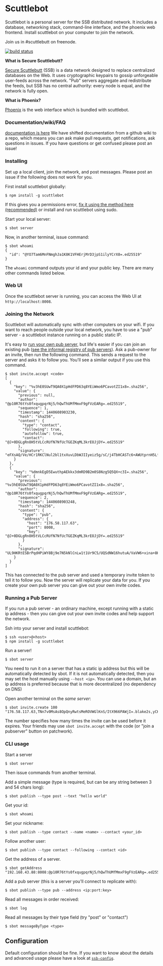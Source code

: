 # Scuttlebot

Scuttlebot is a personal server for the SSB distributed network. It includes a database, networking stack, command-line interface, and the phoenix web frontend. Install scuttlebot on your computer to join the network.

Join us in #scuttlebutt on freenode.

[![build status](https://secure.travis-ci.org/ssbc/scuttlebot.png)](http://travis-ci.org/ssbc/scuttlebot)

**What is Secure Scuttlebutt?**

[Secure Scuttlebutt](https://github.com/ssbc/secure-scuttlebutt) (SSB) is a data network designed to replace centralized databases on the Web. It uses cryptographic keypairs to gossip unforgeable user-feeds across the network. "Pub" servers aggregate and redistribute the feeds, but SSB has no central authority: every node is equal, and the network is fully open.

**What is Phoenix?**

[Phoenix](https://github.com/ssbc/phoenix) is the web interface which is bundled with scuttlebot.


### Documentation/wiki/FAQ

[documentation is here](https://github.com/ssbc/ssb-docs)
We have shifted documentation from a github wiki to a repo,
which means you can ask make pull requests, get notifications,
ask questions in issues. If you have questions or get confused
please post an issue!

### Installing

Set up a local client, join the network, and post messages.
Please post an issue if the following does not work for you.

First install scuttlebot globally:

```
$ npm install -g scuttlebot
```

If this gives you a permissions error, [fix it using the method here (recommended)](http://stackoverflow.com/questions/19352976/npm-modules-wont-install-globally-without-sudo) or install and run scuttlebot using sudo.

Start your local server:

```
$ sbot server
```

Now, in another terminal, issue command:

```
$ sbot whoami
{
  "id": "@YO7Tam6MnFNmghJa1K8K1VFHErjMrD3jpS1ilyYCrX8=.ed25519"
}
```

The `whoami` command outputs your id and your public key. There are many other commands listed below.


### Web UI

Once the scuttlebot server is running, you can access the Web UI at `http://localhost:8008`.


### Joining the Network

Scuttlebot will automatically sync with other computers on your wifi. If you want to reach people outside your local network, you have to use a "pub" server - a scuttlebot instance running on a public static IP.

It's easy to [run your own pub server](#running-a-pub-server), but life's easier if you can join an existing pub ([see the informal registry of pub servers](https://github.com/ssbc/scuttlebot/wiki/Pub-Servers)). Ask a pub-owner for an invite, then run the following command. This sends a request to the server and asks it to follow you. You'll see a similar output if you use this command.

```
$ sbot invite.accept <code>
[
  {
    "key": "%v3hE0SUwT9QA0X1pHdFPD63q8YEiWmo6PCavotZI1x8=.sha256",
    "value": {
      "previous": null,
      "author": "@p10R76tYs0fxqugpqrNj5/hQwThUMfMmxF9gFVzEARg=.ed25519",
      "sequence": 1,
      "timestamp": 1440608903230,
      "hash": "sha256",
      "content": {
        "type": "contact",
        "following": true,
        "autofollow": true,
        "contact": "@J+0DGLgRn8H5tVLCcRUfN7NfUcTGEZKqML3krEOJjDY=.ed25519"
      },
      "signature": "eFXsAQ/Ve/HCr1RKClNul2bl1txXuvLDbWJIIyeiz5g/sC/j4TbHCASTc6+AWUtprnH5LftFOV4KbxdiqmCMAg==.sig.ed25519"
    }
  },
  {
    "key": "%dmnkEgD5EwuthpAEkkx3dmRD9B2m0S8Nzg5Q5QX+c3I=.sha256",
    "value": {
      "previous": "%v3hE0SUwT9QA0X1pHdFPD63q8YEiWmo6PCavotZI1x8=.sha256",
      "author": "@p10R76tYs0fxqugpqrNj5/hQwThUMfMmxF9gFVzEARg=.ed25519",
      "sequence": 2,
      "timestamp": 1440608903248,
      "hash": "sha256",
      "content": {
        "type": "pub",
        "address": {
          "host": "176.58.117.63",
          "port": 8008,
          "key": "@J+0DGLgRn8H5tVLCcRUfN7NfUcTGEZKqML3krEOJjDY=.ed25519"
        }
      },
      "signature": "UL9HKRtESBrPqdHPiWY8Bj9e7N5kNlCnLw1t1Ur9C5/UQSdNW16hutuA/VaVW6+xina+8Hyu4IyhZchBxvQbBA==.sig.ed25519"
    }
  }
]
```

This has connected to the pub server and used a temporary invite token
to tell it to follow you. Now the server will replicate your data for you.
If you create your own pub server you can give out your own invite codes.


### Running a Pub Server

If you run a pub server - an ordinary machine, except running with
a static ip address - then you can give out your own invite codes
and help support the network.

Ssh into your server and install scuttlebot:

```
$ ssh <user>@<host>
$ npm install -g scuttlebot
```

Run a server!
```
$ sbot server
```
You need to run it on a server that has a static ip address but this will be automatically detected by sbot. If it is not automatically detected, then you may set the host manually using `--host <ip>`. You can use a domain, but an ip address is preferred because that is more decentralized (no dependency on DNS) 


Open another terminal on the *same server*:

```
$ sbot invite.create 100
"176.58.117.63,TNn7v0MsAs8OpQnyRwtsMeROVWGlKnS/ItX966PAWjI=.blake2s,yCHiB1JfBdIEUZEW/eURMRYe64FTTKuj7+F1p/xDrUc="
```

The number specifies how many times the invite can be used before it expires. Your friends may use `sbot invite.accept` with the code (or "join a pubserver" button on patchwork).

<!--
//Commenting out this section because it is not true.
//these instructions do not work anymore because you also need the pubkey of the server.
//I think we need a better way to specify what server to connect to
//because passing the pub key in via envvar isn't realistic.
### Control your pub server remotely

Using `ssh` to manage your pub server can be a pain. Instead you can configure it to do whatever your local key asks.

Add a property to your config file (create one at `~/.ssb/config`) if it does not exist.

``` js
"master": <your_id>,
```

To get your id, use `whoami` command on your local instance.
If you would like to have more than one remote master, set master
to an array of ids.

Restart your pub server, and now issue commands from your local computer,

```
$ ssb_host=<pub_ip> sbot whoami
{ "id": <pub server's id>, "public": <pub server's pubkey>}
```
-->
### CLI usage

Start a server

```
$ sbot server
```

Then issue commands from another terminal.

Add a simple message (type is required, but can be any string between 3 and 54 chars long):

```
$ sbot publish --type post --text "hello world"
```

Get your id:

```
$ sbot whoami
```

Set your nickname:

```
$ sbot publish --type contact --name <name> --contact <your_id>
```

Follow another user:

```
$ sbot publish --type contact --following --contact <id>
```

Get the address of a server.

```
$ sbot getAddress
"192.168.43.88:8008:@p10R76tYs0fxqugpqrNj5/hQwThUMfMmxF9gFVzEARg=.ed25519"
```

Add a pub server (this is a server you'll connect to replicate with):
```
$ sbot publish --type pub --address <ip:port:key>
```

Read all messages in order received:
```
$ sbot log
```

Read all messages by their type field (try "post" or "contact")

```
$ sbot messageByType <type>
```

## Configuration

Default configuration should be fine. If you want to know about the details and advanced usage please have a look at [`ssb-config`](https://github.com/ssbc/ssb-config).

